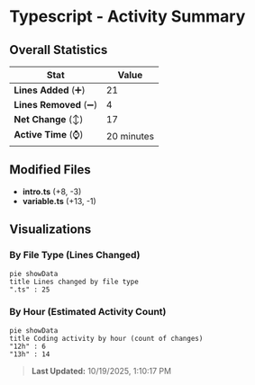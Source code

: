 # Typescript - Activity Summary 

## Overall Statistics

| Stat                   | Value                                                             |
| ---------------------- | ----------------------------------------------------------------- |
| **Lines Added** (➕)   | 21                                          |
| **Lines Removed** (➖) | 4                                        |
| **Net Change** (↕)    | 17                |
| **Active Time** (⌚)   | 20 minutes |


## Modified Files
- **intro.ts** (+8, -3)
- **variable.ts** (+13, -1)

## Visualizations

### By File Type (Lines Changed)

```mermaid
pie showData
title Lines changed by file type
".ts" : 25
```

### By Hour (Estimated Activity Count)

```mermaid
pie showData
title Coding activity by hour (count of changes)
"12h" : 6
"13h" : 14
```


> **Last Updated:** 10/19/2025, 1:10:17 PM